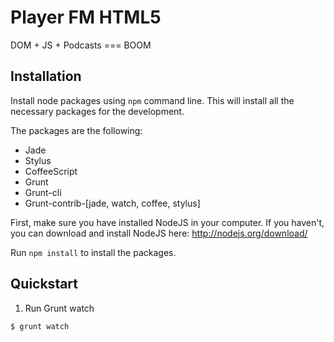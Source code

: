 # Player FM HTML5

DOM + JS + Podcasts === BOOM

## Installation

Install node packages using `npm` command line. This will install all the necessary packages for the development.

The packages are the following:
* Jade
* Stylus
* CoffeeScript
* Grunt
* Grunt-cli
* Grunt-contrib-[jade, watch, coffee, stylus]

First, make sure you have installed NodeJS in your computer. If you haven't, you can download and install NodeJS here: http://nodejs.org/download/

Run `npm install` to install the packages.

## Quickstart

1. Run Grunt watch

```bash
$ grunt watch
```
